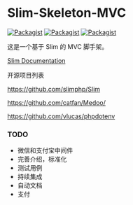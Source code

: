# Slim-Skeleton-MVC

[![Packagist](https://img.shields.io/packagist/v/symfony/symfony.svg?style=plastic)](https://packagist.org/packages/dolphin836/slim-skeleton-mvc)
[![Packagist](https://img.shields.io/packagist/dt/doctrine/orm.svg?style=plastic)](https://packagist.org/packages/dolphin836/slim-skeleton-mvc)
[![Packagist](https://img.shields.io/packagist/l/doctrine/orm.svg?style=plastic)](https://packagist.org/packages/dolphin836/slim-skeleton-mvc)

这是一个基于 Slim 的 MVC 脚手架。

[Slim Documentation](https://www.slimframework.com/docs/start/installation.html)

开源项目列表

https://github.com/slimphp/Slim

https://github.com/catfan/Medoo/

https://github.com/vlucas/phpdotenv

### TODO

- 微信和支付宝中间件
- 完善介绍，标准化
- 测试用例
- 持续集成
- 自动文档
- 支付
